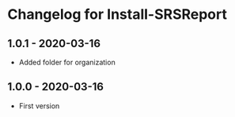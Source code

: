 # Changelog for Install-SRSReport

## 1.0.1 - 2020-03-16

* Added folder for organization

## 1.0.0 - 2020-03-16

* First version

